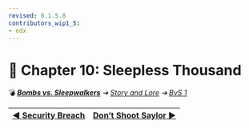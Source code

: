 ```yaml
---
revised: 0.1.5.8
contributors_wip1_5:
- edx
---
```


# 📄 Chapter 10: Sleepless Thousand

💣 ***[Bombs vs. Sleepwalkers](/README.md)** ➔ [Story and Lore](/story/readme.md) ➔ [BvS 1](/story/bvs1/readme.md)*

| [◀️ Security Breach](/story/bvs1/09_security_breach.md) | [Don’t Shoot Saylor ▶️](/story/bvs1/11_dont_shoot_saylor.md) |
| --: | :-- |
